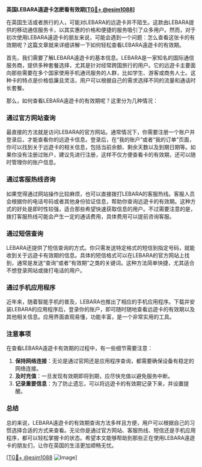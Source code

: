 **英国LEBARA遠遊卡怎麽看有效期[[TG💪+ @esim1088](https://t.me/s/esim1088)]**

在英国生活或者旅行的人，可能对LEBARA的远遊卡并不陌生。这款由LEBARA提供的移动通信服务卡，以其实惠的价格和便捷的服务吸引了众多用户。然而，对于初次使用LEBARA遠遊卡的朋友来说，可能会遇到一个问题：怎么查看这张卡的有效期呢？这篇文章就来详细讲解一下如何轻松查看LEBARA遠遊卡的有效期。

首先，我们需要了解LEBARA遠遊卡的基本信息。LEBARA是一家知名的国际通信服务商，提供多种套餐选择，尤其是针对经常跨国旅行的用户。它的远遊卡主要面向那些需要在多个国家使用手机通讯服务的人群，比如学生、游客或商务人士。这种卡的特点是价格低廉且灵活，用户可以根据自己的需求选择不同的流量和通话时长套餐。

那么，如何查看LEBARA遠遊卡的有效期呢？这里分为几种情况：

### **通过官方网站查询**
最直接的方法就是访问LEBARA的官方网站。通常情况下，你需要注册一个账户并登录后，才能查看你的远遊卡信息。登录后，在“我的账户”或者“我的订单”页面，你可以找到关于远遊卡的相关信息，包括当前余额、剩余天数以及到期日期等。如果你没有注册过账户，建议先进行注册，这样不仅方便查看卡的有效期，还可以随时管理你的账户信息。

### **通过客服热线咨询**
如果觉得通过网站操作比较麻烦，也可以直接拨打LEBARA的客服热线。客服人员会根据你的电话号码或者其他身份验证信息，帮助你查询远遊卡的有效期。这种方式的好处是即时性较强，适合那些希望快速获取信息的用户。不过需要注意的是，拨打客服热线可能会产生一定的通话费用，具体费用可以提前咨询客服。

### **通过短信查询**
LEBARA还提供了短信查询的方式。你只需发送特定格式的短信到指定号码，就能收到关于远遊卡有效期的信息。具体的短信格式可以在LEBARA的官方网站上找到，通常是发送“查询”或者“有效期”之类的关键词。这种方法简单快捷，尤其适合不想登录网站或拨打电话的用户。

### **通过手机应用程序**
近年来，随着智能手机的普及，LEBARA也推出了相应的手机应用程序。下载并安装LEBARA的应用程序后，登录你的账户，即可随时随地查看远遊卡的有效期以及其他相关信息。应用界面直观易懂，功能丰富，是一个非常实用的工具。

### **注意事项**
在查看LEBARA遠遊卡有效期的过程中，有一些细节需要注意：

1. **保持网络连接**：无论是通过官网还是应用程序查询，都需要确保设备有稳定的网络连接。
2. **及时充值**：一旦发现有效期即将到期，应尽快充值以避免服务中断。
3. **记录重要信息**：为了防止遗忘，可以将远遊卡的有效期记录下来，并设置提醒。

### **总结**
总的来说，LEBARA遠遊卡的有效期查询方法多样且方便，用户可以根据自己的习惯选择合适的方式来查看。无论你是通过官方网站、客服热线、短信还是手机应用程序，都可以轻松掌握卡的状态。希望本文能够帮助到那些正在使用LEBARA遠遊卡的朋友们，让你在英国的生活更加顺畅无忧。

[[TG💪+ @esim1088](https://t.me/s/esim1088) ![Image](https://i.postimg.cc/4NQfJmqS/Snipaste-2025-05-13-00-14-12.png)]